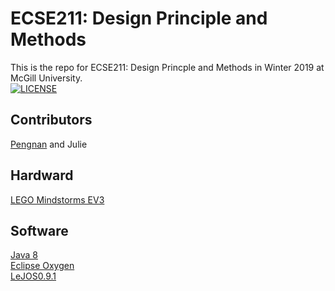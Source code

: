 # ECSE211: Design Principle and Methods  
This is the repo for ECSE211: Design Princple and Methods in Winter 2019 at McGill University.  
[![LICENSE](https://img.shields.io/badge/license-Anti%20996-blue.svg?style=flat-square)](https://github.com/Catosine/ECSE211/blob/master/LICENSE)  

## Contributors  
[Pengnan](https://github.com/Catosine) and Julie  

## Hardward
[LEGO Mindstorms EV3](https://www.lego.com/en-us/mindstorms/about-ev3)  

## Software
[Java 8](http://www.oracle.com/technetwork/java/javase/downloads/jdk8-downloads-2133151.html)  
[Eclipse Oxygen](https://www.eclipse.org/downloads)  
[LeJOS0.9.1](https://sourceforge.net/projects/ev3.lejos.p/files/)  
